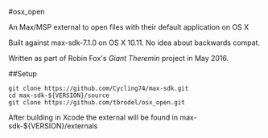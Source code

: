 #osx\_open

An Max/MSP external to open files with their default application on OS X 

Built against max-sdk-7.1.0 on OS X 10.11. No idea about backwards compat. 

Written as part of Robin Fox's *Giant Theremin* project in May 2016.

##Setup

    git clone https://github.com/Cycling74/max-sdk.git
    cd max-sdk-${VERSION}/source
	git clone https://github.com/tbrodel/osx_open.git

After building in Xcode the external will be found in
    max-sdk-${VERSION}/externals
